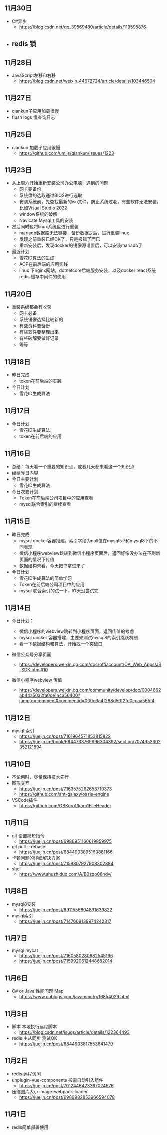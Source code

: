 <!--
 * @Author: aehyok 455043818@qq.com
 * @Date: 2022-11-06 12:53:56
 * @LastEditors: aehyok 455043818@qq.com
 * @LastEditTime: 2022-11-11 23:46:57
 * @FilePath: /blog/docs/daily/2022-11.md
 * @Description: 这是默认设置,请设置`customMade`, 打开koroFileHeader查看配置 进行设置: https://github.com/OBKoro1/koro1FileHeader/wiki/%E9%85%8D%E7%BD%AE
-->
## 11月30日
- C#异步
  - https://blog.csdn.net/qq_39569480/article/details/119595876
- redis 锁
  - 
## 11月28日
- JavaScript左移和右移
  - https://blog.csdn.net/weixin_44672724/article/details/103446504
## 11月27日
- qiankun子应用加载很慢
- flush logs 慢查询日志
## 11月25日
- qiankun 加载子应用很慢
  - https://github.com/umijs/qiankun/issues/1223
## 11月23日
- 从上周六开始重新安装公司办公电脑，遇到的问题
  - 网卡要备份
  - 系统盘的选取通过BIOS进行选取
  - 安装系统前，先查找最新的iso文件，防止系统过老，有些软件无法安装，比如Visual Studio 2022
  - window系统的破解
  - Navicate Mysql工具的安装
- 然后同时也将linux系统盘进行重装
  - mariadb数据库无法链接，备份数据之后，进行重装linux
  - 发现之前重装已经OK了，只是报错了而已
  - 重新安装后，发现docker的镜像源设置后，可以安装mariadb了
- 最近计划
  - 雪花ID算法的生成
  - AOP在前后端的应用实践
  - linux 下nginx网站，dotnetcore后端服务安装，以及docker react系统 redis 缓存中间件的使用
## 11月20日
- 重装系统都会有收获
  - 网卡必备
  - 系统镜像选择比较新的
  - 有些资料要备份
  - 有些软件要整理出来
  - 有些破解要做好记录
  - 等等

## 11月18日
- 昨日完成
  - token在前后端的实践
- 今日计划
  - 雪花ID生成算法
## 11月17日
- 今日计划
  - 雪花ID生成算法
  - token在前后端的应用
## 11月16日
- 总结：每天看一个重要的知识点，或者几天都来看这一个知识点
- 继续昨日内容
- 今日主要计划
  - 雪花ID生成算法
- 今日次要计划
  - Token在前后端公司项目中的应用查看
  - mysql联合索引的继续查看
## 11月15日
- 昨日完成
  - mysql docker容器搭建，索引字段为null值在mysql5.7和mysql8下的不同表现
  - 微信小程序webview跳转到微信小程序页面后，返回好像没办法在不刷新页面的情况下传值
  - 数据结构未看，今天把书拿过来了
- 今日计划
  - 雪花ID生成算法的简单学习
  - Token在前后端公司项目中的应用
  - mysql 联合索引的试一下，昨天没尝试完
## 11月14日
- 今日计划：
  - 微信小程序的webview跳转到小程序页面，返回传值的考虑
  - mysql docker 容器搭建，主要来测试mysql8的索引跳跃机制
  - 看一下数据结构和算法，开始找一个突破口

- 微信公众号分享页面
  - https://developers.weixin.qq.com/doc/offiaccount/OA_Web_Apps/JS-SDK.html#10
- 微信小程序webview 传值
  - https://developers.weixin.qq.com/community/develop/doc/0004662ab44a50a2fa0ce1a4a56400?jumpto=comment&commentid=000c6a4f288d50f2fd0ccaa565f4
## 11月12日
- mysql 索引
  - https://juejin.cn/post/7161964571853815822
  - https://juejin.cn/book/6844733769996304392/section/7074952302352121894
## 11月10日
- 不论何时，尽量保持技术先行
- 图形交互
  - https://juejin.cn/post/7163575262653710373
  - https://github.com/ant-galaxy/oasis-engine
- VSCode插件
  -  https://github.com/OBKoro1/koro1FileHeader
## 11月11日
- git 设置简短指令
  - https://juejin.cn/post/6986951160619859975
- git pull --rebase
  - https://juejin.cn/post/6844903895160881166
- 卡顿问题的详细解决方案
  - https://juejin.cn/post/7159807927908302884
- shell
  - https://www.shuzhiduo.com/A/B0zqp08ndv/
## 11月8日
- mysql8安装
  - https://juejin.cn/post/6911556804891639822
- mysql索引
  - https://juejin.cn/post/7147609139974242317
## 11月7日
- mysql mycat
  - https://juejin.cn/post/7160580280682545166
  - https://juejin.cn/post/7159920612448682014
## 11月6日
- C# or Java 性能问题  Map
  - https://www.cnblogs.com/javammc/p/16854029.html
## 11月3日
- 脚本 本地执行远程脚本
  - https://blog.csdn.net/jsugs/article/details/122364493
- redis 主从同步 测试OK
  - https://juejin.cn/post/6844903817553641479
## 11月2日
- redis 远程访问
- unplugin-vue-components 按需自动引入组件
  - https://juejin.cn/post/7012446423367024676
- 压缩图片大小 image-webpack-loader
  - https://juejin.cn/post/6989982853966594078
## 11月1日
- redis简单部署使用